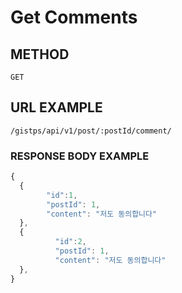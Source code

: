 # Get Comments

## METHOD

```text
GET
```

## URL EXAMPLE

```text
/gistps/api/v1/post/:postId/comment/
```



### RESPONSE BODY EXAMPLE

```javascript
{
  {        
        "id":1,
        "postId": 1,
        "content": "저도 동의합니다"
  },
  {        
          "id":2,
          "postId": 1,
          "content": "저도 동의합니다"
  },
}
```

